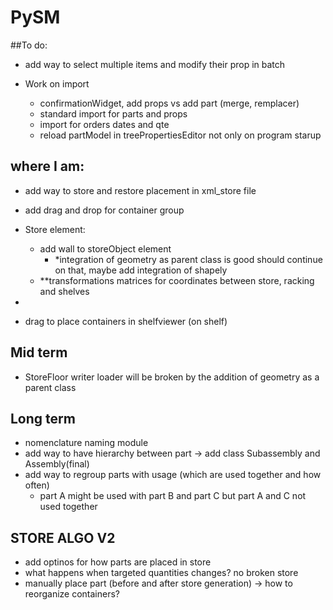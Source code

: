 
# PySM
##To do:
- add way to select multiple items and modify their prop in batch

- Work on import
    - confirmationWidget, add props vs add part (merge, remplacer)
    - standard import for parts and props
    - import for orders dates and qte
    - reload partModel in treePropertiesEditor not only on program starup

## where I am:
- add way to store and restore placement in xml_store file
- add drag and drop for container group

- Store element:
    - add wall to storeObject element
      - *integration of geometry as parent class is good should continue on that, maybe add integration of shapely
    - **transformations matrices for coordinates between store, racking and shelves
- 
    

- drag to place containers in shelfviewer (on shelf)


## Mid term
- StoreFloor writer loader will be broken by the addition of geometry as a parent class


## Long term
- nomenclature naming module
- add way to have hierarchy between part -> add class Subassembly and Assembly(final)
- add way to regroup parts with usage (which are used together and how often)
  - part A might be used with part B and part C but part A and C not used together



## STORE ALGO V2
- add optinos for how parts are placed in store
- what happens when targeted quantities changes? no broken store
- manually place part (before and after store generation) -> how to reorganize containers?
